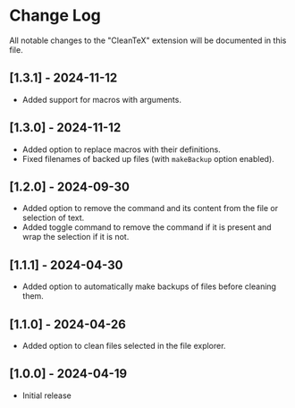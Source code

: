 # Change Log

All notable changes to the "CleanTeX" extension will be documented in this file.

## [1.3.1] - 2024-11-12

- Added support for macros with arguments.

## [1.3.0] - 2024-11-12

- Added option to replace macros with their definitions.
- Fixed filenames of backed up files (with `makeBackup` option enabled).

## [1.2.0] - 2024-09-30

- Added option to remove the command and its content from the file or selection of text.
- Added toggle command to remove the command if it is present and wrap the selection if it is not.

## [1.1.1] - 2024-04-30

- Added option to automatically make backups of files before cleaning them.

## [1.1.0] - 2024-04-26

- Added option to clean files selected in the file explorer.

## [1.0.0] - 2024-04-19

- Initial release
